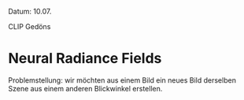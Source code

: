Datum: 10.07.

CLIP Gedöns

# Neural Radiance Fields
Problemstellung: wir möchten aus einem Bild ein neues Bild derselben Szene aus einem anderen Blickwinkel erstellen.

